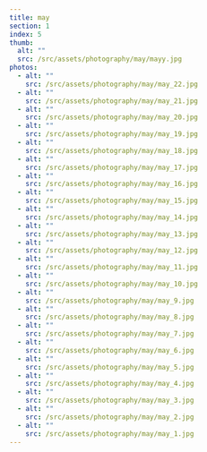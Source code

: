 ```yaml
---
title: may
section: 1
index: 5
thumb:
  alt: ""
  src: /src/assets/photography/may/mayy.jpg
photos:
  - alt: ""
    src: /src/assets/photography/may/may_22.jpg
  - alt: ""
    src: /src/assets/photography/may/may_21.jpg
  - alt: ""
    src: /src/assets/photography/may/may_20.jpg
  - alt: ""
    src: /src/assets/photography/may/may_19.jpg
  - alt: ""
    src: /src/assets/photography/may/may_18.jpg
  - alt: ""
    src: /src/assets/photography/may/may_17.jpg
  - alt: ""
    src: /src/assets/photography/may/may_16.jpg
  - alt: ""
    src: /src/assets/photography/may/may_15.jpg
  - alt: ""
    src: /src/assets/photography/may/may_14.jpg
  - alt: ""
    src: /src/assets/photography/may/may_13.jpg
  - alt: ""
    src: /src/assets/photography/may/may_12.jpg
  - alt: ""
    src: /src/assets/photography/may/may_11.jpg
  - alt: ""
    src: /src/assets/photography/may/may_10.jpg
  - alt: ""
    src: /src/assets/photography/may/may_9.jpg
  - alt: ""
    src: /src/assets/photography/may/may_8.jpg
  - alt: ""
    src: /src/assets/photography/may/may_7.jpg
  - alt: ""
    src: /src/assets/photography/may/may_6.jpg
  - alt: ""
    src: /src/assets/photography/may/may_5.jpg
  - alt: ""
    src: /src/assets/photography/may/may_4.jpg
  - alt: ""
    src: /src/assets/photography/may/may_3.jpg
  - alt: ""
    src: /src/assets/photography/may/may_2.jpg
  - alt: ""
    src: /src/assets/photography/may/may_1.jpg
---
```

